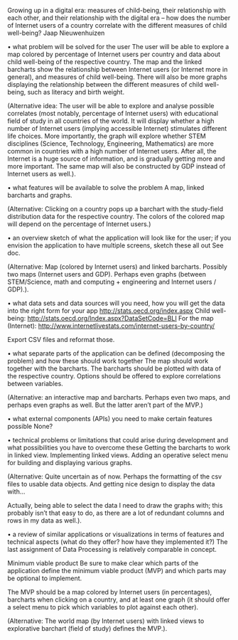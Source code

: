 Growing up in a digital era: measures of child-being, their relationship with each other, and their relationship with the digital era – how does the number of Internet users of a country correlate with the different measures of child well-being?
Jaap Nieuwenhuizen

•	what problem will be solved for the user
The user will be able to explore a map colored by percentage of Internet users per country and data about child well-being of the respective country. The map and the linked barcharts show the relationship between Internet users (or Internet more in general), and measures of child well-being. There will also be more graphs displaying the relationship between the different measures of child well-being, such as literacy and birth weight.

(Alternative idea: The user will be able to explore and analyse possible correlates (most notably, percentage of Internet users) with educational field of study in all countries of the world. It will display whether a high number of Internet users (implying accessible Internet) stimulates different life choices. More importantly, the graph will explore whether STEM disciplines (Science, Technology, Engineering, Mathematics) are more common in countries with a high number of Internet users. After all, the Internet is a huge source of information, and is gradually getting more and more important. The same map will also be constructed by GDP instead of Internet users as well.).

•	what features will be available to solve the problem
A map, linked barcharts and graphs.

(Alternative: Clicking on a country pops up a barchart with the study-field distribution data for the respective country. The colors of the colored map will depend on the percentage of Internet users.)

•	an overview sketch of what the application will look like for the user; if you envision the application to have multiple screens, sketch these all out
See doc.

(Alternative: Map (colored by Internet users) and linked barcharts. Possibly two maps (Internet users and GDP). Perhaps even graphs (between STEM/Science, math and computing + engineering and Internet users / GDP).).

•	what data sets and data sources will you need, how you will get the data into the right form for your app
http://stats.oecd.org/index.aspx
Child well-being: http://stats.oecd.org/Index.aspx?DataSetCode=BLI
For the map (Internet): http://www.internetlivestats.com/internet-users-by-country/

Export CSV files and reformat those.

•	what separate parts of the application can be defined (decomposing the problem) and how these should work together
The map should work together with the barcharts. The barcharts should be plotted with data of the respective country. Options should be offered to explore correlations between variables.

(Alternative: an interactive map and barcharts. Perhaps even two maps, and perhaps even graphs as well. But the latter aren’t part of the MVP.)

•	what external components (APIs) you need to make certain features possible
None?

•	technical problems or limitations that could arise during development and what possibilities you have to overcome these
Getting the barcharts to work in linked view. Implementing linked views. Adding an operative select menu for building and displaying various graphs.

(Alternative: Quite uncertain as of now. Perhaps the formatting of the csv files to usable data objects. And getting nice design to display the data with…

Actually, being able to select the data I need to draw the graphs with; this probably isn’t that easy to do, as there are a lot of redundant columns and rows in my data as well.).

•	a review of similar applications or visualizations in terms of features and technical aspects (what do they offer? how have they implemented it?)
The last assignment of Data Processing is relatively comparable in concept.

Minimum viable product
Be sure to make clear which parts of the application define the minimum viable product (MVP) and which parts may be optional to implement.

The MVP should be a map colored by Internet users (in percentages), barcharts when clicking on a country, and at least one graph (it should offer a select menu to pick which variables to plot against each other).

(Alternative: The world map (by Internet users) with linked views to explorative barchart (field of study) defines the MVP.).
